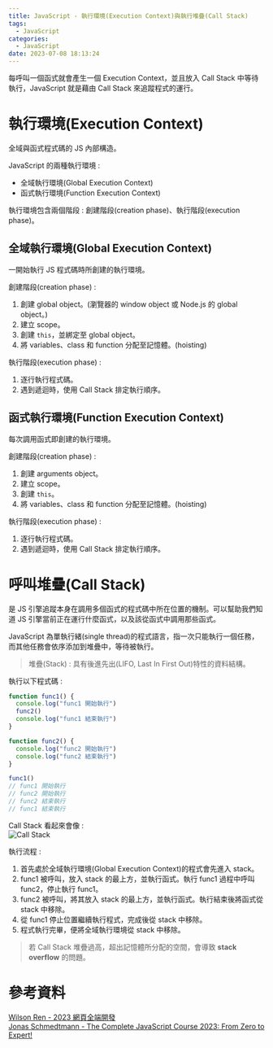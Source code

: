 ```yaml
---
title: JavaScript - 執行環境(Execution Context)與執行堆疊(Call Stack)
tags:
  - JavaScript
categories:
  - JavaScript
date: 2023-07-08 18:13:24
---
```


每呼叫一個函式就會產生一個 Execution Context，並且放入 Call Stack 中等待執行，JavaScript 就是藉由 Call
Stack 來追蹤程式的運行。

<!-- more -->

# 執行環境(Execution Context)

全域與函式程式碼的 JS 內部構造。

JavaScript 的兩種執行環境 :

- 全域執行環境(Global Execution Context)
- 函式執行環境(Function Execution Context)

執行環境包含兩個階段 : 創建階段(creation phase)、執行階段(execution phase)。

## 全域執行環境(Global Execution Context)

一開始執行 JS 程式碼時所創建的執行環境。

創建階段(creation phase) :

1. 創建 global object。(瀏覽器的 window object 或 Node.js 的 global object。)
2. 建立 scope。
3. 創建 `this`，並綁定至 global object。
4. 將 variables、class 和 function 分配至記憶體。(hoisting)

執行階段(execution phase) :

1. 逐行執行程式碼。
2. 遇到遞迴時，使用 Call Stack 排定執行順序。

## 函式執行環境(Function Execution Context)

每次調用函式即創建的執行環境。

創建階段(creation phase) :

1. 創建 arguments object。
2. 建立 scope。
3. 創建 `this`。
4. 將 variables、class 和 function 分配至記憶體。(hoisting)

執行階段(execution phase) :

1. 逐行執行程式碼。
2. 遇到遞迴時，使用 Call Stack 排定執行順序。

# 呼叫堆疊(Call Stack)

是 JS 引擎追蹤本身在調用多個函式的程式碼中所在位置的機制。可以幫助我們知道 JS 引擎當前正在運行什麼函式，以及該從函式中調用那些函式。

JavaScript 為單執行緒(single thread)的程式語言，指一次只能執行一個任務，而其他任務會依序添加到堆疊中，等待被執行。

> 堆疊(Stack) : 具有後進先出(LIFO, Last In First Out)特性的資料結構。

執行以下程式碼 :

```js
function func1() {
  console.log("func1 開始執行")
  func2()
  console.log("func1 結束執行")
}

function func2() {
  console.log("func2 開始執行")
  console.log("func2 結束執行")
}

func1()
// func1 開始執行
// func2 開始執行
// func2 結束執行
// func1 結束執行
```

Call Stack 看起來會像 :  
![Call Stack](call_stack.webp)

執行流程 :

1. 首先處於全域執行環境(Global Execution Context)的程式會先進入 stack。
2. func1 被呼叫，放入 stack 的最上方，並執行函式。執行 func1 過程中呼叫 func2，停止執行 func1。
3. func2 被呼叫，將其放入 stack 的最上方，並執行函式。執行結束後將函式從 stack 中移除。
4. 從 func1 停止位置繼續執行程式，完成後從 stack 中移除。
5. 程式執行完畢，便將全域執行環境從 stack 中移除。

> 若 Call Stack 堆疊過高，超出記憶體所分配的空間，會導致 **stack overflow** 的問題。

# 參考資料

[Wilson Ren - 2023 網頁全端開發](https://www.udemy.com/course/wilson-full-stack-web-development/)  
[Jonas Schmedtmann - The Complete JavaScript Course 2023: From Zero to Expert!](https://www.udemy.com/course/the-complete-javascript-course/)
